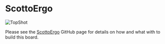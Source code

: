 # ScottoErgo

![TopShot](https://user-images.githubusercontent.com/8194147/232529199-5df04fe8-fe8d-4419-95fb-40bfbbae3152.jpg)

Please see the [ScottoErgo](https://github.com/joe-scotto/scottokeebs/tree/main/ScottoErgo) GitHub page for details on how and what with to build this board.
